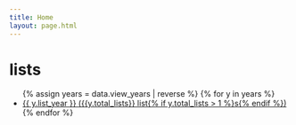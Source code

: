 ```yaml
---
title: Home
layout: page.html
---
```


# lists

<ul>
{% assign years = data.view_years | reverse %}
{% for y in years %}
  <li><a href="/lists/{{ y.list_year }}">{{ y.list_year }} ({{y.total_lists}} list{% if y.total_lists > 1 %}s{% endif %})</a></li>
{% endfor %}
</ul>
